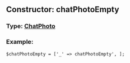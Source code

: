 ## Constructor: chatPhotoEmpty  




### Type: [ChatPhoto](../types/ChatPhoto.md)


### Example:

```
$chatPhotoEmpty = ['_' => chatPhotoEmpty', ];
```